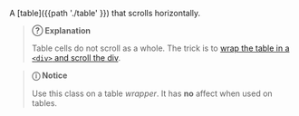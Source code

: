 A [table]({{path './table' }}) that scrolls horizontally.

> **?&#x20DD; Explanation**
>
> Table cells do not scroll as a whole. The trick is to [wrap the table in a `<div>` and scroll the div][source].

> **ⓘ Notice**
>
> Use this class on a table _wrapper_. It has **no** affect when used on tables.

[source]: https://stackoverflow.com/a/19794391/11817077 "Stack Overflow: Horizontal scroll on overflow of table (answer)"

<script>
/* To open external links in new window */
Array.from(document.links)
  .filter(link => link.hostname != window.location.hostname)
  .forEach(link => link.target = '_blank');
</script>
